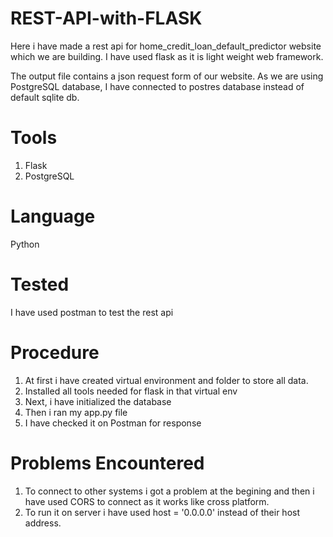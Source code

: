# REST-API-with-FLASK

Here i have made a rest api for home_credit_loan_default_predictor website which we are building. I have used flask as it is light weight web framework.

The output file contains a json request form of our website. As we are using PostgreSQL database, I have connected to postres database instead of default sqlite db.

# Tools
1) Flask
2) PostgreSQL

# Language
Python

# Tested 
 I have used postman to test the rest api

# Procedure

1) At first i have created virtual environment and folder to store all data.
2) Installed all tools needed for flask in that virtual env
3) Next, i have initialized the database
4) Then i ran my app.py file
5) I have checked it on Postman for response

# Problems Encountered

1) To connect to other systems i got a problem at the begining and then i have used CORS to connect as it works like cross platform.
2) To run it on server i have used host = '0.0.0.0' instead of their host address.

